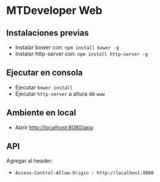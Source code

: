 # MTDeveloper Web

## Instalaciones previas
- Instalar bower con: `npm install bower -g`
- Instalar http-server con: `npm install http-server -g`

## Ejecutar en consola
- Ejecutar `bower install`
- Ejecutar `http-server` a altura de `www`

## Ambiente en local
- Abrir <http://localhost:8080/app>

## API
Agregar al header:
- `Access-Control-Allow-Origin : http://localhost:8080`